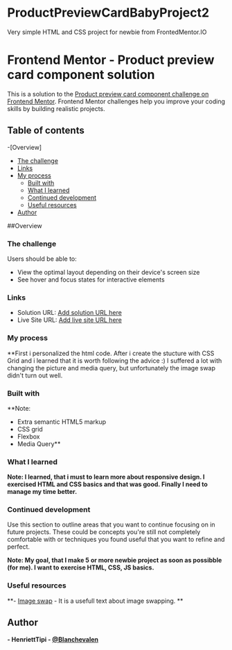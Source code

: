 # ProductPreviewCardBabyProject2
Very simple HTML and CSS project for newbie from FrontedMentor.IO
# Frontend Mentor - Product preview card component solution

This is a solution to the [Product preview card component challenge on Frontend Mentor](https://www.frontendmentor.io/challenges/product-preview-card-component-GO7UmttRfa). Frontend Mentor challenges help you improve your coding skills by building realistic projects. 

## Table of contents

-[Overview]
  - [The challenge](#the-challenge)
  - [Links](#links)
- [My process](#my-process)
  - [Built with](#built-with)
  - [What I learned](#what-i-learned)
  - [Continued development](#continued-development)
  - [Useful resources](#useful-resources)
- [Author](#author)


##Overview
### The challenge

Users should be able to:

- View the optimal layout depending on their device's screen size
- See hover and focus states for interactive elements

### Links

- Solution URL: [Add solution URL here](https://github.com/Blanchevalen/ProductPreviewCardBabyProject2.git)
- Live Site URL: [Add live site URL here](https://your-live-site-url.com)

### My process
**First i personalized the html code. After i create the stucture with CSS Grid and i learned that it is worth following the advice :)
I suffered a lot with changing the picture and media query, but unfortunately the image swap didn't turn out well.

### Built with

**Note: 
- Extra semantic HTML5 markup
- CSS grid
- Flexbox
- Media Query**

### What I learned

**Note: I learned, that i must to learn more about responsive design. I exercised HTML and CSS basics and that was good. Finally I need to manage my time better.**

### Continued development

Use this section to outline areas that you want to continue focusing on in future projects. These could be concepts you're still not completely comfortable with or techniques you found useful that you want to refine and perfect.

**Note: My goal, that I make 5 or more newbie project as soon as possibble (for me). I want to exercise HTML, CSS, JS basics.**

### Useful resources

**- [Image swap](https://developer.mozilla.org/en-US/docs/Learn/HTML/Multimedia_and_embedding/Responsive_images) - It is a usefull text about image swapping. **

## Author

**- HenriettTipi - [@Blanchevalen](https://www.frontendmentor.io/profile/yourusername)**

